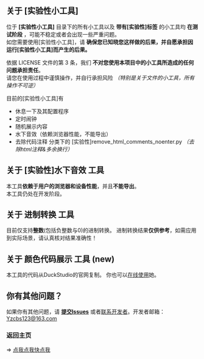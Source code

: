 <!--# 芙芙工具箱各个工具文档-->

## 关于 **[实验性小工具]**
位于 **[实验性小工具]** 目录下的所有小工具以及 **带有[实验性]标签** 的小工具均 **在测试阶段** ，可能不稳定或者会出现一些严重问题。<br>
如您需要使用[实验性小工具]，请 **确保您已知晓您这样做的后果，并自愿承担因运行[实验性小工具]而产生的后果。**<br>

依据 LICENSE 文件的第 3 条，我们 **不对您使用本项目中的小工具所造成的任何问题承担责任**。<br>
请您在使用过程中谨慎操作，并自行承担风险 *（特别是关于文件的小工具，所有操作不可逆）* <br>

目前的[实验性小工具]有
* 休息一下及其配置程序
* 定时闹钟
* 随机展示内容
* 水下音效（依赖浏览器性能，不能导出）
* 去除代码注释 分类下的 [实验性]remove_html_comments_noenter.py *（去除html注释&多余换行）*

## 关于 **[实验性]水下音效** 工具
本工具**依赖于用户的浏览器和设备性能**，并且**不能导出**。<br>
本工具仍处在开发阶段。

## 关于 **进制转换** 工具
目前仅支持**整数**(包括负整数与0)的进制转换。
进制转换结果**仅供参考**，如需应用到实际场景，请认真核对结果准确性！

## 关于 **颜色代码展示** 工具 (new)
本工具的代码从DuckStudio的官网复制。
你也可以[在线使用](https://duckduckstudio.github.io/yazicbs.github.io/Tools/Color.html)她。

## 你有其他问题？
如果你有其他问题，请 **[提交Issues](https://github.com/DuckDuckStudio/Fufu_Tools/issues)** 或者[联系开发者](https://duckduckstudio.github.io/yazicbs.github.io/)。开发者邮箱：<Yzcbs123@163.com>

### 返回主页
=> [点我点我快点我](https://github.com/DuckDuckStudio/Fufu_Tools/wiki/Home)